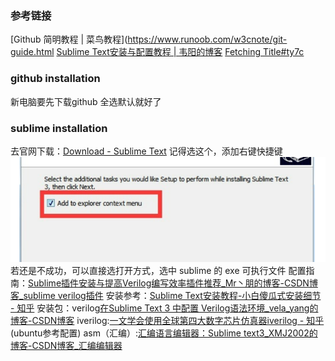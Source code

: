 ### 参考链接
[Github 简明教程 | 菜鸟教程](https://www.runoob.com/w3cnote/git-guide.html
[Sublime Text安装与配置教程 | 韦阳的博客](https://godweiyang.com/2017/10/02/sublime/)
[Fetching Title#ty7c](https://www.liaoxuefeng.com/wiki/896043488029600)

### github installation
新电脑要先下载github
全选默认就好了

### sublime installation
去官网下载：[Download - Sublime Text](http://www.sublimetext.com/3)
记得选这个，添加右键快捷键
![](https://raw.githubusercontent.com/acdefg/cdn/main/obsidian/20220920230719.png)
若还是不成功，可以直接选打开方式，选中 sublime 的 exe 可执行文件
配置指南：[Sublime插件安装与提高Verilog编写效率插件推荐_Mr丶朋的博客-CSDN博客_sublime verilog插件](https://blog.csdn.net/weixin_44012359/article/details/118191036)
安装参考：[Sublime Text安装教程-小白傻瓜式安装细节 - 知乎](https://zhuanlan.zhihu.com/p/432641069#:~:text=%E4%B8%80%E3%80%81%E5%AE%89%E8%A3%85%E6%95%99%E7%A8%8B%201%E3%80%81%E6%89%93%E5%BC%80Sublime%20Text%E5%AE%98%E7%BD%91%E4%B8%8B%E8%BD%BD%E5%AE%89%E8%A3%85%E5%8C%85%E3%80%82,%E5%AE%98%E7%BD%91%E4%B8%8B%E8%BD%BD%E9%93%BE%E6%8E%A5%EF%BC%9A%20sublimetext.com%2F3%202%E3%80%81Windows32%E4%BD%8D%E6%93%8D%E4%BD%9C%E7%B3%BB%E7%BB%9F%E9%80%89%E6%8B%A9%E2%80%9CWindows%E2%80%9D%EF%BC%8C64%E4%BD%8D%E6%93%8D%E4%BD%9C%E7%B3%BB%E7%BB%9F%E9%80%89%E6%8B%A9%E2%80%9CWindows64bit%E2%80%9D%EF%BC%8C%E7%9B%B4%E6%8E%A5%E7%82%B9%E5%87%BB%E5%8D%B3%E5%8F%AF%EF%BC%8C%E5%A6%82%E5%9B%BE%E6%89%80%E7%A4%BA%E3%80%82%203%E3%80%81%E6%8A%8A%E5%AE%89%E8%A3%85%E5%8C%85%E4%B8%8B%E8%BD%BD%E5%88%B0%E7%94%B5%E8%84%91%E4%B8%8A%EF%BC%8C%E6%B3%A8%E6%84%8F%E8%A6%81%E8%AE%B0%E4%BD%8F%E4%B8%8B%E8%BD%BD%E8%B7%AF%E5%BE%84%E3%80%82)
安装包：verilog[在Sublime Text 3 中配置 Verilog语法环境_vela_yang的博客-CSDN博客](https://blog.csdn.net/Vela_yang/article/details/40678423?spm=1001.2101.3001.6650.1&utm_medium=distribute.pc_relevant.none-task-blog-2%7Edefault%7ECTRLIST%7ERate-1-40678423-blog-45749837.pc_relevant_multi_platform_whitelistv4&depth_1-utm_source=distribute.pc_relevant.none-task-blog-2%7Edefault%7ECTRLIST%7ERate-1-40678423-blog-45749837.pc_relevant_multi_platform_whitelistv4&utm_relevant_index=2)
iverilog:[一文学会使用全球第四大数字芯片仿真器iverilog - 知乎](https://zhuanlan.zhihu.com/p/148795858)(ubuntu参考配置)
asm（汇编）:[汇编语言编辑器：Sublime text3_XMJ2002的博客-CSDN博客_汇编编辑器](https://blog.csdn.net/m0_49448277/article/details/116772403)